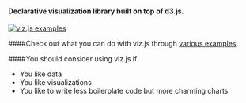 #### Declarative visualization library built on top of d3.js.

[![viz.js examples](http://wizjo.github.io/viz.js/img/vizjs-examples.png)](http://wizjo.github.io/viz.js)

####Check out what you can do with viz.js through [various examples](http://wizjo.github.com/viz.js).  

####You should consider using viz.js if  
* You like data  
* You like visualizations  
* You like to write less boilerplate code but more charming charts
